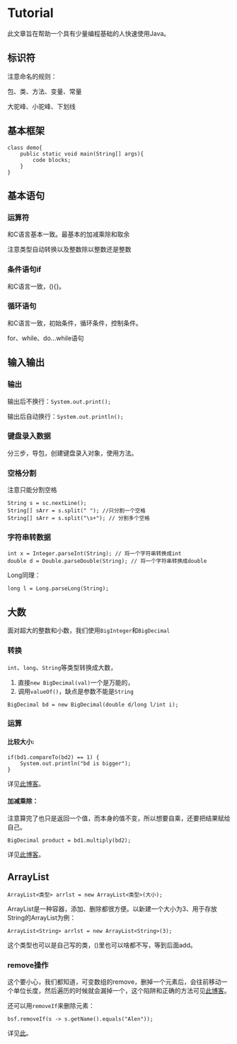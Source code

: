 # Tutorial

此文章旨在帮助一个具有少量编程基础的人快速使用Java。

## 标识符

注意命名的规则：

包、类、方法、变量、常量

大驼峰、小驼峰、下划线

## 基本框架

```
class demo{
    public static void main(String[] args){
        code blocks;
    }
}
```

## 基本语句

### 运算符

和C语言基本一致。最基本的加减乘除和取余

注意类型自动转换以及整数除以整数还是整数

### 条件语句if

和C语言一致，(){}。

### 循环语句

和C语言一致，初始条件，循环条件，控制条件。

for、while、do...while语句

## 输入输出

### 输出

输出后不换行：`System.out.print();`

输出后自动换行：`System.out.println();`

### 键盘录入数据

分三步，导包，创建键盘录入对象，使用方法。

### 空格分割

注意只能分割空格

```
String s = sc.nextLine();
String[] sArr = s.split(" "); //只分割一个空格
String[] sArr = s.split("\s+"); // 分割多个空格
```

### 字符串转数据

```
int x = Integer.parseInt(String); // 将一个字符串转换成int
double d = Double.parseDouble(String); // 将一个字符串转换成double
```

Long同理：

```
long l = Long.parseLong(String);
```

## 大数

面对超大的整数和小数，我们使用`BigInteger`和`BigDecimal`

### 转换

`int`、`long`、`String`等类型转换成大数，

1. 直接`new BigDecimal(val)`一个是万能的，
2. 调用`valueOf()`，缺点是参数不能是`String`

```
BigDecimal bd = new BigDecimal(double d/long l/int i);
```

### 运算

#### 比较大小:

```
if(bd1.compareTo(bd2) == 1) {
    System.out.println("bd is bigger");
}
```

详见[此博客](https://blog.csdn.net/gaolong123456/article/details/91567890)。

#### 加减乘除：

注意算完了也只是返回一个值，而本身的值不变，所以想要自乘，还要把结果赋给自己。

```
BigDecimal product = bd1.multiply(bd2);
```

详见[此博客](https://www.jianshu.com/p/683b2406342f)。

## ArrayList

```
ArrayList<类型> arrlst = new ArrayList<类型>(大小);
```

ArrayList是一种容器，添加、删除都很方便。以新建一个大小为3、用于存放String的ArrayList为例：

```
ArrayList<String> arrlst = new ArrayList<String>(3);
```

这个类型也可以是自己写的类，()里也可以啥都不写，等到后面add。

### remove操作

这个要小心，我们都知道，可变数组的remove，删掉一个元素后，会往前移动一个单位长度，然后遍历的时候就会漏掉一个，这个陷阱和正确的方法可见[此博客](https://blog.csdn.net/pelifymeng2/article/details/78085836)。

还可以用`removeIf`来删除元素：

```
bsf.removeIf(s -> s.getName().equals("Alen"));
```

详见[此](https://www.runoob.com/java/java-arraylist-removeif.html)。

